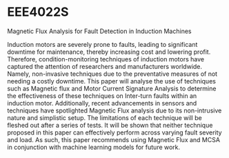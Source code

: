 # EEE4022S
Magnetic Flux Analysis for Fault Detection in Induction Machines


Induction motors are severely prone to faults, leading to significant downtime for maintenance, thereby
increasing cost and lowering profit. Therefore, condition-monitoring techniques of induction motors have
captured the attention of researchers and manufacturers worldwide. Namely, non-invasive techniques
due to the preventative measures of not needing a costly downtime. This paper will analyse the use of
techniques such as Magnetic flux and Motor Current Signature Analysis to determine the effectiveness
of these techniques on Inter-turn faults within an induction motor. Additionally, recent advancements
in sensors and techniques have spotlighted Magnetic Flux analysis due to its non-intrusive nature and
simplistic setup. The limitations of each technique will be fleshed out after a series of tests. It will
be shown that neither technique proposed in this paper can effectively perform across varying fault
severity and load. As such, this paper recommends using Magnetic Flux and MCSA in conjunction
with machine learning models for future work.
